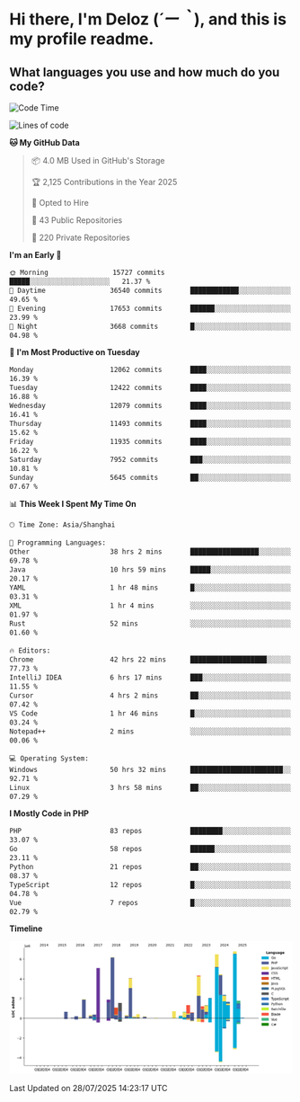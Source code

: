 # **Hi there, I'm Deloz (*´ー｀*), and this is my profile readme.**

## **What languages you use and how much do you code?**

<!--START_SECTION:waka-->
![Code Time](http://img.shields.io/badge/Code%20Time-6%2C983%20hrs%2011%20mins-blue)

![Lines of code](https://img.shields.io/badge/From%20Hello%20World%20I%27ve%20Written-60.3%20million%20lines%20of%20code-blue)

**🐱 My GitHub Data** 

> 📦 4.0 MB Used in GitHub's Storage 
 > 
> 🏆 2,125 Contributions in the Year 2025
 > 
> 💼 Opted to Hire
 > 
> 📜 43 Public Repositories 
 > 
> 🔑 220 Private Repositories 
 > 
**I'm an Early 🐤** 

```text
🌞 Morning                15727 commits       █████░░░░░░░░░░░░░░░░░░░░   21.37 % 
🌆 Daytime                36540 commits       ████████████░░░░░░░░░░░░░   49.65 % 
🌃 Evening                17653 commits       ██████░░░░░░░░░░░░░░░░░░░   23.99 % 
🌙 Night                  3668 commits        █░░░░░░░░░░░░░░░░░░░░░░░░   04.98 % 
```
📅 **I'm Most Productive on Tuesday** 

```text
Monday                   12062 commits       ████░░░░░░░░░░░░░░░░░░░░░   16.39 % 
Tuesday                  12422 commits       ████░░░░░░░░░░░░░░░░░░░░░   16.88 % 
Wednesday                12079 commits       ████░░░░░░░░░░░░░░░░░░░░░   16.41 % 
Thursday                 11493 commits       ████░░░░░░░░░░░░░░░░░░░░░   15.62 % 
Friday                   11935 commits       ████░░░░░░░░░░░░░░░░░░░░░   16.22 % 
Saturday                 7952 commits        ███░░░░░░░░░░░░░░░░░░░░░░   10.81 % 
Sunday                   5645 commits        ██░░░░░░░░░░░░░░░░░░░░░░░   07.67 % 
```


📊 **This Week I Spent My Time On** 

```text
🕑︎ Time Zone: Asia/Shanghai

💬 Programming Languages: 
Other                    38 hrs 2 mins       █████████████████░░░░░░░░   69.78 % 
Java                     10 hrs 59 mins      █████░░░░░░░░░░░░░░░░░░░░   20.17 % 
YAML                     1 hr 48 mins        █░░░░░░░░░░░░░░░░░░░░░░░░   03.31 % 
XML                      1 hr 4 mins         ░░░░░░░░░░░░░░░░░░░░░░░░░   01.97 % 
Rust                     52 mins             ░░░░░░░░░░░░░░░░░░░░░░░░░   01.60 % 

🔥 Editors: 
Chrome                   42 hrs 22 mins      ███████████████████░░░░░░   77.73 % 
IntelliJ IDEA            6 hrs 17 mins       ███░░░░░░░░░░░░░░░░░░░░░░   11.55 % 
Cursor                   4 hrs 2 mins        ██░░░░░░░░░░░░░░░░░░░░░░░   07.42 % 
VS Code                  1 hr 46 mins        █░░░░░░░░░░░░░░░░░░░░░░░░   03.24 % 
Notepad++                2 mins              ░░░░░░░░░░░░░░░░░░░░░░░░░   00.06 % 

💻 Operating System: 
Windows                  50 hrs 32 mins      ███████████████████████░░   92.71 % 
Linux                    3 hrs 58 mins       ██░░░░░░░░░░░░░░░░░░░░░░░   07.29 % 
```

**I Mostly Code in PHP** 

```text
PHP                      83 repos            ████████░░░░░░░░░░░░░░░░░   33.07 % 
Go                       58 repos            ██████░░░░░░░░░░░░░░░░░░░   23.11 % 
Python                   21 repos            ██░░░░░░░░░░░░░░░░░░░░░░░   08.37 % 
TypeScript               12 repos            █░░░░░░░░░░░░░░░░░░░░░░░░   04.78 % 
Vue                      7 repos             █░░░░░░░░░░░░░░░░░░░░░░░░   02.79 % 
```



**Timeline**

![Lines of Code chart](https://raw.githubusercontent.com/deloz/deloz/main/assets/bar_graph.png)


 Last Updated on 28/07/2025 14:23:17 UTC
<!--END_SECTION:waka-->
